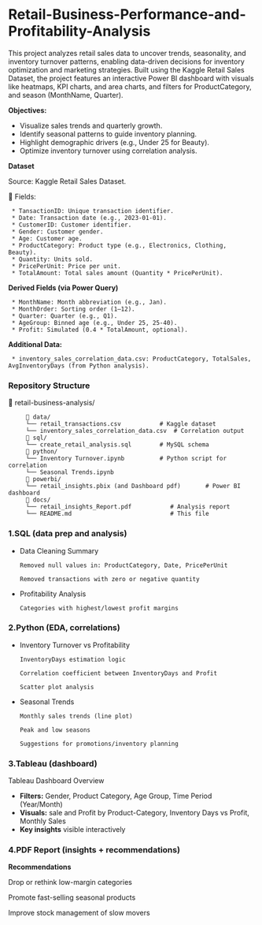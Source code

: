 # Retail-Business-Performance-and-Profitability-Analysis

This project analyzes retail sales data to uncover trends, seasonality, and inventory turnover patterns, enabling data-driven decisions for inventory optimization and marketing strategies. Built using the Kaggle Retail Sales Dataset, the project features an interactive Power BI dashboard with visuals like heatmaps, KPI charts, and area charts, and filters for ProductCategory, and season (MonthName, Quarter).

**Objectives:**

* Visualize sales trends and quarterly growth.
* Identify seasonal patterns to guide inventory planning.
* Highlight demographic drivers (e.g., Under 25 for Beauty).
* Optimize inventory turnover using correlation analysis.

**Dataset**

Source: Kaggle Retail Sales Dataset.

 Fields:

     * TansactionID: Unique transaction identifier.
     * Date: Transaction date (e.g., 2023-01-01).
     * CustomerID: Customer identifier.
     * Gender: Customer gender.
     * Age: Customer age.
     * ProductCategory: Product type (e.g., Electronics, Clothing, Beauty).
     * Quantity: Units sold.
     * PricePerUnit: Price per unit.
     * TotalAmount: Total sales amount (Quantity * PricePerUnit).

**Derived Fields (via Power Query)**

     * MonthName: Month abbreviation (e.g., Jan).
     * MonthOrder: Sorting order (1–12).
     * Quarter: Quarter (e.g., Q1).
     * AgeGroup: Binned age (e.g., Under 25, 25-40).
     * Profit: Simulated (0.4 * TotalAmount, optional).

**Additional Data:**

     * inventory_sales_correlation_data.csv: ProductCategory, TotalSales, AvgInventoryDays (from Python analysis).

### Repository Structure

 retail-business-analysis/

          data/
         └── retail_transactions.csv           # Kaggle dataset
         └── inventory_sales_correlation_data.csv  # Correlation output
          sql/
         └── create_retail_analysis.sql        # MySQL schema 
          python/
         └── Inventory Turnover.ipynb          # Python script for correlation
         └── Seasonal Trends.ipynb    
          powerbi/
         └── retail_insights.pbix (and Dashboard pdf)       # Power BI dashboard
          docs/
         └── retail_insights_Report.pdf           # Analysis report
         └── README.md                            # This file


### 1.SQL (data prep and analysis)	

* Data Cleaning Summary
  
      Removed null values in: ProductCategory, Date, PricePerUnit

      Removed transactions with zero or negative quantity

* Profitability Analysis
  
      Categories with highest/lowest profit margins


### 2.Python (EDA, correlations)

* Inventory Turnover vs Profitability
  
      InventoryDays estimation logic
 
      Correlation coefficient between InventoryDays and Profit

      Scatter plot analysis

* Seasonal Trends
  
      Monthly sales trends (line plot)

      Peak and low seasons

      Suggestions for promotions/inventory planning

### 3.Tableau (dashboard)

Tableau Dashboard Overview
* **Filters:** Gender, Product Category, Age Group, Time Period (Year/Month)
* **Visuals:** sale and Profit by Product-Category, Inventory Days vs Profit, Monthly Sales
* **Key insights** visible interactively

### 4.PDF Report (insights + recommendations)

**Recommendations**

Drop or rethink low-margin categories

Promote fast-selling seasonal products

Improve stock management of slow movers


